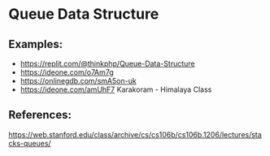 # Queue Data Structure

## Examples:

* https://replit.com/@thinkphp/Queue-Data-Structure
* https://ideone.com/o7Am7g
* https://onlinegdb.com/smA5on-uk
* https://ideone.com/amUhF7 Karakoram - Himalaya Class

## References:

https://web.stanford.edu/class/archive/cs/cs106b/cs106b.1206/lectures/stacks-queues/
